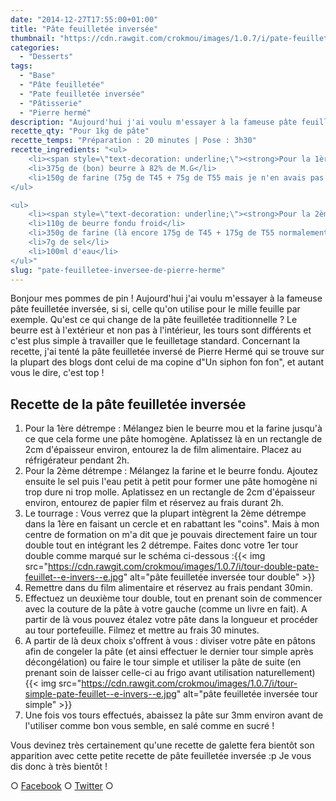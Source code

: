 ```yaml
---
date: "2014-12-27T17:55:00+01:00"
title: "Pâte feuilletée inversée"
thumbnail: "https://cdn.rawgit.com/crokmou/images/1.0.7/i/pate-feuillet--e-invers--e-recette-blog-crokmou.jpg"
categories:
  - "Desserts"
tags:
  - "Base"
  - "Pâte feuilletée"
  - "Pate feuilletée inversée"
  - "Pâtisserie"
  - "Pierre hermé"
description: "Aujourd'hui j'ai voulu m'essayer à la fameuse pâte feuilletée inversée et pour se faire j'ai tenté la recette du pâtissier Pierre Hermé"
recette_qty: "Pour 1kg de pâte"
recette_temps: "Préparation : 20 minutes | Pose : 3h30"
recette_ingredients: "<ul>
	<li><span style=\"text-decoration: underline;\"><strong>Pour la 1ère détrempe ou \"beurre manié\" :</strong></span></li>
	<li>375g de (bon) beurre à 82% de M.G</li>
	<li>150g de farine (75g de T45 + 75g de T55 mais je n'en avais pas donc j'ai tout fait avec la farine traditionnelle)</li>
</ul>

<ul>
	<li><span style=\"text-decoration: underline;\"><strong>Pour la 2ème détrempe :</strong></span></li>
	<li>110g de beurre fondu froid</li>
	<li>350g de farine (là encore 175g de T45 + 175g de T55 normalement)</li>
	<li>7g de sel</li>
	<li>100ml d'eau</li>
</ul>"
slug: "pate-feuilletee-inversee-de-pierre-herme"
---
```


Bonjour mes pommes de pin ! Aujourd'hui j'ai voulu m'essayer à la fameuse pâte feuilletée inversée, si si, celle qu'on utilise pour le mille feuille par exemple. Qu'est ce qui change de la pâte feuilletée traditionnelle ? Le beurre est à l'extérieur et non pas à l'intérieur, les tours sont différents et c'est plus simple à travailler que le feuilletage standard. Concernant la recette, j'ai tenté la pâte feuilletée inversé de Pierre Hermé qui se trouve sur la plupart des blogs dont celui de ma copine d"Un siphon fon fon", et autant vous le dire, c'est top !

## **Recette de la pâte feuilletée inversée**

1.  Pour la 1ère détrempe : Mélangez bien le beurre mou et la farine jusqu'à ce que cela forme une pâte homogène. Aplatissez là en un rectangle de 2cm d'épaisseur environ, entourez la de film alimentaire. Placez au réfrigérateur pendant 2h.
2.  Pour la 2ème détrempe : Mélangez la farine et le beurre fondu. Ajoutez ensuite le sel puis l'eau petit à petit pour former une pâte homogène ni trop dure ni trop molle. Aplatissez en un rectangle de 2cm d'épaisseur environ, entourez de papier film et réservez au frais durant 2h.
3.  Le tourrage : Vous verrez que la plupart intègrent la 2ème détrempe dans la 1ère en faisant un cercle et en rabattant les "coins". Mais à mon centre de formation on m'a dit que je pouvais directement faire un tour double tout en intégrant les 2 détrempe. Faites donc votre 1er tour double comme marqué sur le schéma ci-dessous :{{< img src="https://cdn.rawgit.com/crokmou/images/1.0.7/i/tour-double-pate-feuillet--e-invers--e.jpg" alt="pâte feuilletée inversée tour double" >}}
4.  Remettre dans du film alimentaire et réservez au frais pendant 30min.
5.  Effectuez un deuxième tour double, tout en prenant soin de commencer avec la couture de la pâte à votre gauche (comme un livre en fait). A partir de là vous pouvez étalez votre pâte dans la longueur et procéder au tour portefeuille. Filmez et mettre au frais 30 minutes.
6.  A partir de là deux choix s'offrent à vous : diviser votre pâte en pâtons afin de congeler la pâte (et ainsi effectuer le dernier tour simple après décongélation) ou faire le tour simple et utiliser la pâte de suite (en prenant soin de laisser celle-ci au frigo avant utilisation naturellement){{< img src="https://cdn.rawgit.com/crokmou/images/1.0.7/i/tour-simple-pate-feuillet--e-invers--e.jpg" alt="pâte feuilletée inversée tour simple" >}}
7.  Une fois vos tours effectués, abaissez la pâte sur 3mm environ avant de l'utiliser comme bon vous semble, en salé comme en sucré !

Vous devinez très certainement qu'une recette de galette fera bientôt son apparition avec cette petite recette de pâte feuilletée inversée :p Je vous dis donc à très bientôt !

○ [Facebook](https://www.facebook.com/crokmou.blog) ○ [Twitter](https://twitter.com/Crokmou) ○